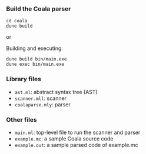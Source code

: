 ### Build the Coala parser

```
cd coala
dune build
```
or

Building and executing:
```
dune build bin/main.exe
dune exec bin/main.exe
```

### Library files
-  `ast.ml`: abstract syntax tree (AST)
-  `scanner.mll`: scanner
-  `coalaparse.mly`: parser

### Other files

- `main.ml`: top-level file to run the scanner and parser
- `example.mc`: a sample Coala source code
- `example.out`: a sample parsed code of example.mc
